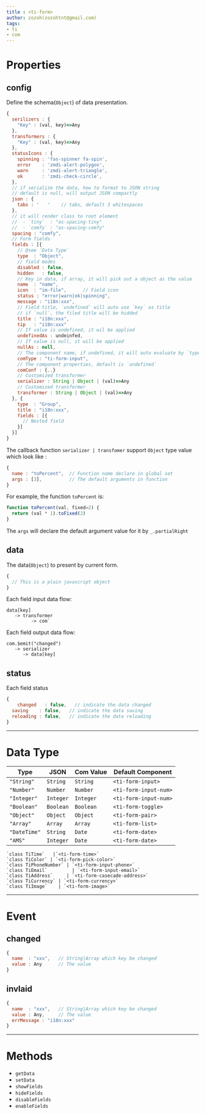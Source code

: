 ```yaml
---
title : <ti-form>
author: zozoh(zozohtnt@gmail.com)
tags:
- ti
- com
---
```


# Properties

## config

Define the schema(`Object`) of  data presentation.

```js
{
  serilizers : {
    "Key" : (val, key)=>Any
  },
  transformers : {
    "Key" : (val, key)=>Any
  },
  statusIcons : {
    spinning : 'fas-spinner fa-spin',
    error    : 'zmdi-alert-polygon',
    warn     : 'zmdi-alert-triangle',
    ok       : 'zmdi-check-circle',
  },
  // if serialize the data, how to format to JSON string
  // default is null, will output JSON compactly
  json : {
    tabs : '   '    // tabs, default 3 whitespaces
  },
  // it will render class to root element
  //  - `tiny`  : "as-spacing-tiny"
  //  - `comfy` : "as-spacing-comfy"
  spacing : "comfy",
  // Form fields
  fields : [{
    // @see `Data Type`
    type  : "Object",
    // field modes
    disabled : false,
    hidden   : false,
    // Key in data, if array, it will pick out a object as the value
    name  : "name",
    icon  : "im-file",      // Field icon
    status : "error|warn|ok|spinning",
    message : "i18n:xxx",
    // Field title, `undefined` will auto use `key` as title
    // if `null`, the filed title will be hidded
    title : "i18n:xxx",
    tip   : "i18n:xxx"
    // If value is undefined, it wil be applied
    undefinedAs : undeinfed,
    // If value is null, it will be applied
    nullAs : null,
    // The component name, if undefined, it will auto evaluate by `type`
    comType : "ti-form-input",
    // The component properties, default is `undefined`
    comConf : {..}
    // Customized transformer
    serializer : String | Object | (val)=>Any
    // Customized transformer
    transformer : String | Object | (val)=>Any
  }, {
  	type  : "Group",
  	title : "i18n:xxx",
  	fields : [{
      // Nested field
  	}]
  }]
}
```

The callback function `serializer | transfomer` support `Object` type value which look like :

```js
{
  name : "toPercent",  // Function name declare in global set
  args : [3],          // The default arguments in function
}
```

For example, the function `toPercent` is:

```js
function toPercent(val, fixed=2) {
  return (val * 1).toFixed(2)
}
```

The `args` will declare the default argument value for it by `_.partialRight`


## data

The data(`Object`) to present by current form.

```js
{
  // This is a plain javascript object
}
```

Each field input data flow:  

```
data[key] 
   -> transformer
         -> com`
```
Each field output data flow:

```
com.$emit("changed")
   -> serializer
      -> data[key]
```

## status

Each field status

```js
{
	changed   : false,   // indicate the data changed
  saving    : false,   // indicate the data saving
  reloading : false,   // indicate the data reloading
}
```

--------------------------------------------------------------------------------------
# Data Type

  Type              | JSON            | Com Value  | Default Component
----------------------|------------------|------------------|-------------------
`"String"`    | `String`   | `String`  | `<ti-form-input>`
`"Number"`    | `Number`   |`Number`   | `<ti-form-input-num>`
`"Integer"`  | `Integer`|`Integer`   | `<ti-form-input-num>`
`"Boolean"`  | `Boolean`|`Boolean` |`<ti-form-toggle>`
`"Object"`    | `Object`   | `Object`  | `<ti-form-pair>`
`"Array"`       | `Array`     |`Array`      | `<ti-form-list>`
`"DateTime"`| `String`   |`Date`        | `<ti-form-date>`
`"AMS"`            | `Integer`|`Date`        | `<ti-form-date>`

```
`class TiTime`   |`<ti-form-time>`
`class TiColor` | `<ti-form-pick-color>`
`class TiPhoneNumber` | `<ti-form-input-phone>` 
`class TiEmail`         | `<ti-form-input-email>` 
`class TiAddress`     | `<ti-form-casecade-address>` 
`class TiCurrency` | `<ti-form-currency>` 
`class TiImage`    | `<ti-form-image>` 
```

--------------------------------------------------------------------------------------
# Event

## changed

```js
{
  name  : "xxx",   // String|Array which key be changed
  value : Any      // The value
}
```

## invlaid

```js
{
  name  : "xxx",   // String|Array which key be changed
  value : Any,     // The value
  errMessage : "i18n:xxx"
}
```

--------------------------------------------------------------------------------------
# Methods

- `getData`
- `setData`
- `showFields`
- `hideFields`
- `disableFields`
- `enableFields`








